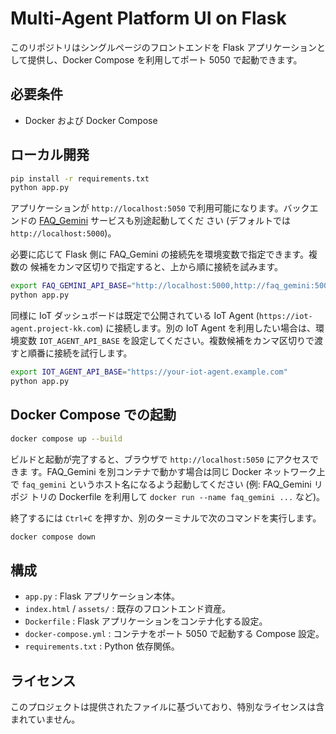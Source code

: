 # Multi-Agent Platform UI on Flask

このリポジトリはシングルページのフロントエンドを Flask アプリケーションとして提供し、Docker Compose を利用してポート 5050 で起動できます。

## 必要条件

- Docker および Docker Compose

## ローカル開発

```bash
pip install -r requirements.txt
python app.py
```

アプリケーションが `http://localhost:5050` で利用可能になります。バックエンドの
[FAQ_Gemini](https://github.com/kota-kawa/FAQ_Gemini/) サービスも別途起動してくだ
さい (デフォルトでは `http://localhost:5000`)。

必要に応じて Flask 側に FAQ_Gemini の接続先を環境変数で指定できます。複数の
候補をカンマ区切りで指定すると、上から順に接続を試みます。

```bash
export FAQ_GEMINI_API_BASE="http://localhost:5000,http://faq_gemini:5000"
python app.py
```

同様に IoT ダッシュボードは既定で公開されている IoT Agent (`https://iot-agent.project-kk.com`) に接続します。別の IoT Agent を利用したい場合は、環境変数 `IOT_AGENT_API_BASE` を設定してください。複数候補をカンマ区切りで渡すと順番に接続を試行します。

```bash
export IOT_AGENT_API_BASE="https://your-iot-agent.example.com"
python app.py
```

## Docker Compose での起動

```bash
docker compose up --build
```

ビルドと起動が完了すると、ブラウザで `http://localhost:5050` にアクセスできま
す。FAQ_Gemini を別コンテナで動かす場合は同じ Docker ネットワーク上で
`faq_gemini` というホスト名になるよう起動してください (例: FAQ_Gemini リポジ
トリの Dockerfile を利用して `docker run --name faq_gemini ...` など)。

終了するには `Ctrl+C` を押すか、別のターミナルで次のコマンドを実行します。

```bash
docker compose down
```

## 構成

- `app.py` : Flask アプリケーション本体。
- `index.html` / `assets/` : 既存のフロントエンド資産。
- `Dockerfile` : Flask アプリケーションをコンテナ化する設定。
- `docker-compose.yml` : コンテナをポート 5050 で起動する Compose 設定。
- `requirements.txt` : Python 依存関係。

## ライセンス

このプロジェクトは提供されたファイルに基づいており、特別なライセンスは含まれていません。
